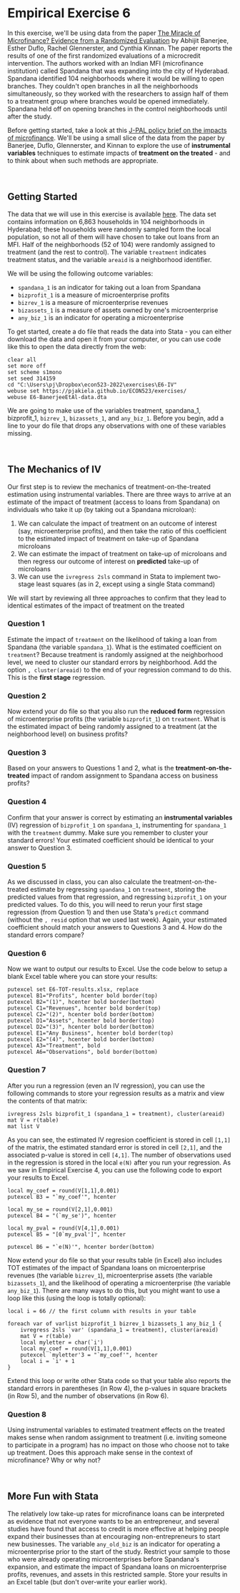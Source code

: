 # Empirical Exercise 6  

In this exercise, we'll be using data from the paper [The Miracle of Microfinance?  Evidence from a Randomized Evaluation](https://www.jstor.org/stable/43189512?seq=1) by 
Abhijit Banerjee, Esther Duflo, Rachel Glennerster, and Cynthia Kinnan.  The paper reports the results of one of the first randomized evaluations of a microcredit 
intervention.  The authors worked with an Indian MFI (microfinance institution) called Spandana that was expanding into the city of Hyderabad.  Spandana 
identified 104 neighborhoods where it would be willing to open branches.  They couldn't open branches in all the neighborhoods simultaneously, so they worked with 
the researchers to assign half of them to a treatment group where branches would be opened immediately.  Spandana held off on opening branches in 
the control neighborhoods until after the study.  

Before getting started, take a look at this [J-PAL policy brief on the impacts of microfinance](https://www.povertyactionlab.org/policy-insight/microcredit-impacts-and-limitations).  We'll be using a small slice of the data from the paper by Banerjee, Duflo, Glennerster, and Kinnan to explore the use of **instrumental variables** techniques to estimate impacts of **treatment on the treated** - and to think about when such methods are appropriate.

<br>

## Getting Started

The data that we will use in this exercise is available [here](https://pjakiela.github.io/ECON523/exercises/E6-BanerjeeEtAl-data.dta).  The data set 
contains information on 6,863 households in 104 neighborhoods in Hyderabad; these households were randomly sampled form 
the local population, so not all of them will have chosen to take out loans from an MFI. Half of the neighborhoods (52 of 104) were randomly assigned 
to treatment (and the rest to control).  The variable `treatment` indicates treatment status, and the variable `areaid` is a neighborhood identifier.  

We will be using the following outcome variables:

- `spandana_1` is an indicator for taking out a loan from Spandana 
- `bizprofit_1` is a measure of microenterprise profits
- `bizrev_1` is a measure of microenterprise revenues
- `bizassets_1` is a measure of assets owned by one's microenterprise
- `any_biz_1` is an indicator for operating a microenterprise

To get started, create a do file that reads the data into Stata - you can either download the data and open it from your computer, or you can use code like this 
to open the data directly from the web:
```
clear all
set more off
set scheme s1mono
set seed 314159
cd "C:\Users\pj\Dropbox\econ523-2022\exercises\E6-IV"
webuse set https://pjakiela.github.io/ECON523/exercises/
webuse E6-BanerjeeEtAl-data.dta
```

We are going to make use of the variables treatment, spandana_1, bizprofit_1, `bizrev_1`, `bizassets_1`, and `any_biz_1`.  Before you begin, 
add a line to your do file that drops any observations with one of these variables missing.

<br>

## The Mechanics of IV

Our first step is to review the mechanics of treatment-on-the-treated estimation using instrumental variables.  There are three ways to arrive at 
an estimate of the impact of treatment (access to loans from Spandana) on individuals who take it up (by taking out a Spandana microloan):

1. We can calculate the impact of treatment on an outcome of interest (say, microenterprise profits), and then take the ratio of this coefficient to the estimated impact of treatment on take-up of Spandana microloans
2. We can estimate the impact of treatment on take-up of microloans and then regress our outcome of interest on **predicted** take-up of microloans
3. We can use the `ivregress 2sls` command in Stata to implement two-stage least squares (as in 2, except using a single Stata command)

We will start by reviewing all three approaches to confirm that they lead to identical estimates of the impact of treatment on the treated

### Question 1

Estimate the impact of `treatment` on the likelihood of taking a loan from Spandana (the variable `spandana_1`).  What is the estimated coefficient on `treatment`?  Because treatment is randomly assigned at the neighborhood level, we need to cluster our standard errors by neighborhood.  Add the option `, cluster(areaid)` to the end of your regression command to do this.  This is the **first stage** regression.

### Question 2

Now extend your do file so that you also run the **reduced form** regression of microenterprise profits (the variable `bizprofit_1`) on `treatment`.  What is the estimated impact of being randomly assigned to a treatment (at the neighborhood level) on business profits?

### Question 3 

Based on your answers to Questions 1 and 2, what is the **treatment-on-the-treated** impact of random assignment to Spandana access on business profits?

### Question 4 

Confirm that your answer is correct by estimating an **instrumental variables** (IV) regression of `bizprofit_1` on `spandana_1`, instrumenting for `spandana_1` with the `treatment` dummy.  Make sure you remember to cluster your standard errors!  Your estimated coefficient should be identical to your answer to Question 3.

### Question 5 

As we discussed in class, you can also calculate the treatment-on-the-treated estimate by regressing `spandana_1` on `treatment`, storing the predicted values from that regression, and regressing `bizprofit_1` on your predicted values.  To do this, you will need to rerun your first stage regression (from Question 1) and then use Stata's `predict` command (without the `, resid` option that we used last week).  Again, your estimated coefficient should match your answers to Questions 3 and 4.  How do the standard errors compare?  

### Question 6

Now we want to output our results to Excel.  Use the code below to setup a blank Excel table where you can store your results:
```
putexcel set E6-TOT-results.xlsx, replace
putexcel B1="Profits", hcenter bold border(top)
putexcel B2="(1)", hcenter bold border(bottom)
putexcel C1="Revenues", hcenter bold border(top)
putexcel C2="(2)", hcenter bold border(bottom)
putexcel D1="Assets", hcenter bold border(top)
putexcel D2="(3)", hcenter bold border(bottom)
putexcel E1="Any Business", hcenter bold border(top)
putexcel E2="(4)", hcenter bold border(bottom)
putexcel A3="Treatment", bold
putexcel A6="Observations", bold border(bottom)
```

### Question 7 

After you run a regression (even an IV regression), you can use the following commands to store your regression results as a matrix and view the contents of that matrix:
```
ivregress 2sls bizprofit_1 (spandana_1 = treatment), cluster(areaid) 
mat V = r(table)
mat list V
```

As you can see, the estimated IV regresion coefficient is stored in cell `[1,1]` of the matrix, the estimated standard error is stored in cell `[2,1]`, and the associated p-value is stored in cell `[4,1]`.  The number of observations used in the regression is stored in the local `e(N)` after you run your regression.  As we saw in Empirical Exercise 4, you can use the following code to export your results to Excel.  
```
local my_coef = round(V[1,1],0.001)
putexcel B3 = "`my_coef'", hcenter

local my_se = round(V[2,1],0.001)
putexcel B4 = "(`my_se')", hcenter

local my_pval = round(V[4,1],0.001)
putexcel B5 = "[0`my_pval']", hcenter 

putexcel B6 = "`e(N)'", hcenter border(bottom)
```

Now extend your do file so that your results table (in Excel) also includes TOT estimates of the impact of Spandana loans on microenterprise revenues (the variable `bizrev_1`), microenterprise assets (the variable `bizassets_1`), and the likelihood of operating a microenterprise (the variable `any_biz_1`).  There are many ways to do this, but you might want to use a loop like this (using the loop is totally optional):
```
local i = 66 // the first column with results in your table

foreach var of varlist bizprofit_1 bizrev_1 bizassets_1 any_biz_1 {
	ivregress 2sls `var' (spandana_1 = treatment), cluster(areaid) 
	mat V = r(table)
	local myletter = char(`i')
	local my_coef = round(V[1,1],0.001)
	putexcel `myletter'3 = "`my_coef'", hcenter
	local i = `i' + 1
}
```

Extend this loop or write other Stata code so that your table also reports the standard errors in parentheses (in Row 4), the p-values in square brackets (in Row 5), and the number of observations (in Row 6).

### Question 8 

Using instrumental variables to estimated treatment effects on the treated makes sense when random assignment to treatment (i.e. inviting someone to participate in a program) has no impact on those who choose not to take up treatment.  Does this approach make sense in the context of microfinance?  Why or why not?

<br>

## More Fun with Stata

The relatively low take-up rates for microfinance loans can be interpreted as evidence that not everyone wants to be an entrepreneur, and several studies have found that access to credit is more effective at helping people expand their businesses than at encouraging non-entrepreneurs to start new businesses.  The variable `any_old_biz` is an indicator for operating a microenterprise prior to the start of the study.  Restrict your sample to those who were already operating microenterprises before Spandana's expansion, and estimate the impact of Spandana loans on microenterprise profits, revenues, and assets in this restricted sample.  Store your results in an Excel table (but don't over-write your earlier work).

